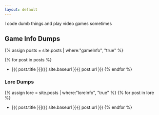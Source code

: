 ```yaml
---
layout: default
---
```


I code dumb things and play video games sometimes

## Game Info Dumps
{% assign posts = site.posts | where:"gameInfo", "true" %}

{% for post in posts %}
*   [{{ post.title }}]({{ site.baseurl }}{{ post.url }})
{% endfor %}

### Lore Dumps

{% assign lore = site.posts | where:"loreInfo", "true" %}
{% for post in lore %}
*   [{{ post.title }}]({{ site.baseurl }}{{ post.url }})
{% endfor %}
